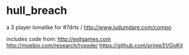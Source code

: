 hull_breach
===========
 
a 3 player lomalike for #7drts / http://www.ludumdare.com/compo

includes code from:
http://exitgames.com
http://moebio.com/research/typode/
https://github.com/prime31/GoKit